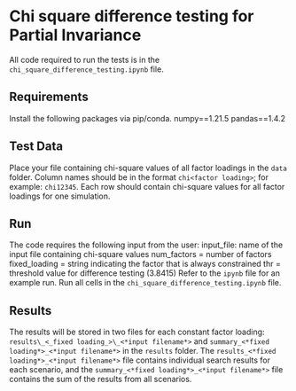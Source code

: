 # Chi square difference testing for Partial Invariance

All code required to run the tests is in the `chi_square_difference_testing.ipynb` file.

## Requirements
Install the following packages via pip/conda.
    numpy==1.21.5
    pandas==1.4.2

## Test Data
Place your file containing chi-square values of all factor loadings in the `data` folder. Column names should be in the format `chi<factor loading>`; for example: `chi12345`. Each row should contain chi-square values for all factor loadings for one simulation.

## Run
The code requires the following input from the user:
    input_file: name of the input file containing chi-square values
    num_factors = number of factors
    fixed_loading = string indicating the factor that is always constrained
    thr = threshold value for difference testing (3.8415)
Refer to the `ipynb` file for an example run.
Run all cells in the `chi_square_difference_testing.ipynb` file.

## Results
The results will be stored in two files for each constant factor loading: `results\_<_fixed loading_>\_<*input filename*>` and `summary_<*fixed loading*>_<*input filename*>` in the `results` folder.
The `results_<*fixed loading*>_<*input filename*>` file contains individual search results for each scenario, and the `summary_<*fixed loading*>_<*input filename*>` file contains the sum of the results from all scenarios.
